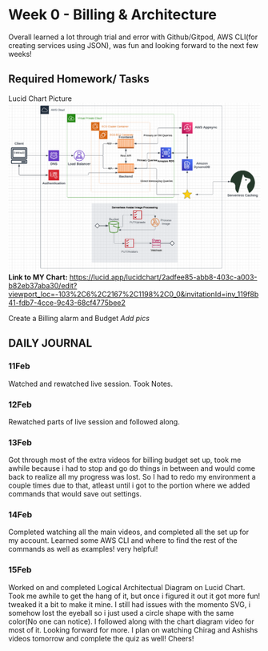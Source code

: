 # Week 0 - Billing & Architecture
Overall learned a lot through trial and error with Github/Gitpod, AWS CLI(for creating services using JSON), was fun and looking forward to the next few weeks! 
## Required Homework/ Tasks

Lucid Chart Picture
![Lucid Chart Pic](assets/Week0-ConceptualDiagram-Gitmike22.PNG)
**Link to MY Chart:** https://lucid.app/lucidchart/2adfee85-abb8-403c-a003-b82eb37aba30/edit?viewport_loc=-103%2C6%2C2167%2C1198%2C0_0&invitationId=inv_119f8b41-fdb7-4cce-9c43-68cf4775bee2

Create a Billing alarm and Budget *Add pics*

##                **DAILY JOURNAL**
### **11Feb**
Watched and rewatched live session. Took Notes.

### **12Feb**
Rewatched parts of live session and followed along.

### **13Feb**
Got through most of the extra videos for billing budget set up, took me awhile because i had to stop and go do things in between and would come back to realize all my progress was lost. So I had to redo my environment a couple times due to that, atleast until i got to the portion where we added commands that would save out settings.

### **14Feb**
Completed watching all the main videos, and completed all the set up for my account. Learned some AWS CLI and where to find the rest of the commands as well as examples! very helpful!

### **15Feb** 
Worked on and completed Logical Architectual Diagram on Lucid Chart. Took me awhile to get the hang of it, but once i figured it out it got more fun! tweaked it a bit to make it mine. I still had issues with the momento SVG, i somehow lost the eyeball so i just used a circle shape with the same color(No one can notice). I followed along with the chart diagram video for most of it. Looking forward for more. I plan on watching Chirag and Ashishs videos tomorrow and complete the quiz as well! Cheers!

